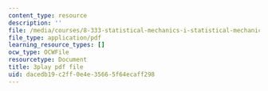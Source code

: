 ```yaml
---
content_type: resource
description: ''
file: /media/courses/8-333-statistical-mechanics-i-statistical-mechanics-of-particles-fall-2013/dacedb19c2ff0e4e35665f64ecaff298_ckUyxmwaC5E.pdf
file_type: application/pdf
learning_resource_types: []
ocw_type: OCWFile
resourcetype: Document
title: 3play pdf file
uid: dacedb19-c2ff-0e4e-3566-5f64ecaff298
---
```

